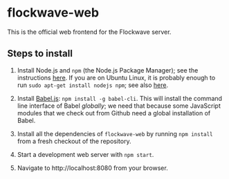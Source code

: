 flockwave-web
=============

This is the official web frontend for the Flockwave server.

Steps to install
----------------

1. Install Node.js and ``npm`` (the Node.js Package Manager); see the
   instructions [here](https://docs.npmjs.com/getting-started/installing-node).
   If you are on Ubuntu Linux, it is probably enough to run ``sudo apt-get
   install nodejs npm``; see also
   [here](https://www.digitalocean.com/community/tutorials/how-to-install-node-js-on-an-ubuntu-14-04-server).

2. Install [Babel.js](http://babeljs.io/): ``npm install -g babel-cli``. This
   will install the command line interface of Babel _globally_; we need that
   because some JavaScript modules that we check out from Github need a global
   installation of Babel.

3. Install all the dependencies of ``flockwave-web`` by running ``npm install``
   from a fresh checkout of the repository.

4. Start a development web server with ``npm start``.

5. Navigate to http://localhost:8080 from your browser.